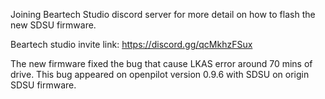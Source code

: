 Joining Beartech Studio discord server for more detail on how to flash the new SDSU firmware. 

Beartech studio invite link: https://discord.gg/qcMkhzFSux

The new firmware fixed the bug that cause LKAS error around 70 mins of drive. This bug appeared on openpilot version 0.9.6 with SDSU on origin SDSU firmware.
